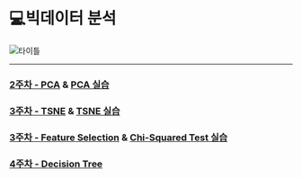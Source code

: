 # 💻빅데이터 분석

![타이틀](https://private-user-images.githubusercontent.com/139729135/428409023-3ac657c6-38ae-4c98-8ed0-582f22976a1b.png?jwt=eyJhbGciOiJIUzI1NiIsInR5cCI6IkpXVCJ9.eyJpc3MiOiJnaXRodWIuY29tIiwiYXVkIjoicmF3LmdpdGh1YnVzZXJjb250ZW50LmNvbSIsImtleSI6ImtleTUiLCJleHAiOjE3NDMzNTA2MzMsIm5iZiI6MTc0MzM1MDMzMywicGF0aCI6Ii8xMzk3MjkxMzUvNDI4NDA5MDIzLTNhYzY1N2M2LTM4YWUtNGM5OC04ZWQwLTU4MmYyMjk3NmExYi5wbmc_WC1BbXotQWxnb3JpdGhtPUFXUzQtSE1BQy1TSEEyNTYmWC1BbXotQ3JlZGVudGlhbD1BS0lBVkNPRFlMU0E1M1BRSzRaQSUyRjIwMjUwMzMwJTJGdXMtZWFzdC0xJTJGczMlMkZhd3M0X3JlcXVlc3QmWC1BbXotRGF0ZT0yMDI1MDMzMFQxNTU4NTNaJlgtQW16LUV4cGlyZXM9MzAwJlgtQW16LVNpZ25hdHVyZT1iODUzNTFmMzk1ZGUxNTU2Zjg1YzJjMDAzOGY4NzMyOWM1ODY3OWJiMGI0ZGVmZWUzZjk1OWZmYTgxYmViYWY0JlgtQW16LVNpZ25lZEhlYWRlcnM9aG9zdCJ9.vbZtGphKOoFbHaIjOIlMshqgDht0HY7N0XsQBsFCzIM)

---

### [2주차 - PCA](https://github.com/Do-heewan/Big_Data_Analysis/blob/main/2%EC%A3%BC%EC%B0%A8/2%EC%A3%BC%EC%B0%A8%20-%20PCA.md) & [PCA 실습](https://github.com/Do-heewan/Big_Data_Analysis/blob/main/2%EC%A3%BC%EC%B0%A8/PCA.ipynb)
### [3주차 - TSNE](https://github.com/Do-heewan/Big_Data_Analysis/blob/main/3%EC%A3%BC%EC%B0%A8/3%EC%A3%BC%EC%B0%A8%20-%20TSNE.md) & [TSNE 실습](https://github.com/Do-heewan/Big_Data_Analysis/blob/main/3%EC%A3%BC%EC%B0%A8/TSNE.ipynb)
### [3주차 - Feature Selection](https://github.com/Do-heewan/Big_Data_Analysis/blob/main/3%EC%A3%BC%EC%B0%A8/3%EC%A3%BC%EC%B0%A8%20(1)%20-%20Feature%20Selection.md) & [Chi-Squared Test 실습](https://github.com/Do-heewan/Big_Data_Analysis/blob/main/3%EC%A3%BC%EC%B0%A8/Chi_Squared_Test.ipynb)
### [4주차 - Decision Tree]()